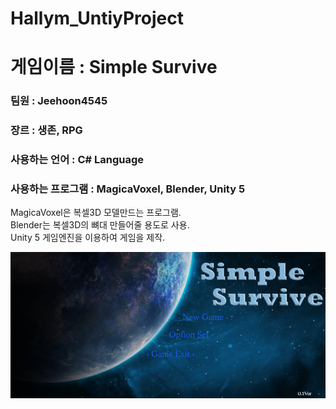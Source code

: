 # Hallym_UntiyProject


# 게임이름 : Simple Survive
### 팀원 : Jeehoon4545
### 장르 : 생존, RPG 
### 사용하는 언어 : C# Language
### 사용하는 프로그램 : MagicaVoxel, Blender, Unity 5

MagicaVoxel은 복셀3D 모델만드는 프로그램. <br>
Blender는 복셀3D의 뼈대 만들어줄 용도로 사용. <br>
Unity 5 게임엔진을 이용하여 게임을 제작. <br>


![Screen](./img/back_0.PNG)






